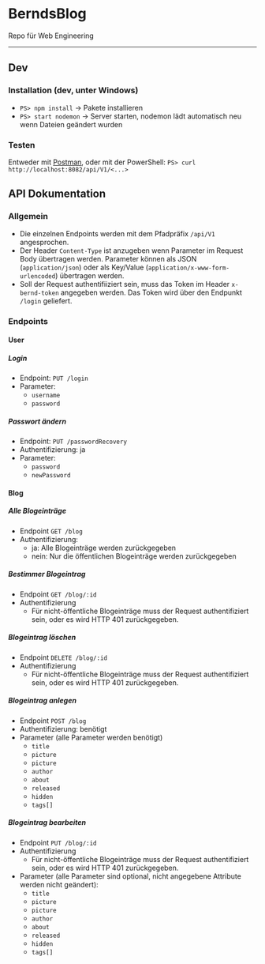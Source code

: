 # BerndsBlog
Repo für Web Engineering

---

## Dev

### Installation (dev, unter Windows)
 * `PS> npm install` -> Pakete installieren
 * `PS> start nodemon` -> Server starten, nodemon lädt automatisch neu wenn Dateien geändert wurden
 
### Testen

Entweder mit [Postman](https://www.getpostman.com/), oder mit der PowerShell: `PS> curl http://localhost:8082/api/V1/<...>`

## API Dokumentation

### Allgemein
* Die einzelnen Endpoints werden mit dem Pfadpräfix `/api/V1` angesprochen.
* Der Header `Content-Type` ist anzugeben wenn Parameter im Request Body übertragen werden. Parameter können als JSON (`application/json`) oder als Key/Value (`application/x-www-form-urlencoded`) übertragen werden.
* Soll der Request authentifiiziert sein, muss das Token im Header `x-bernd-token` angegeben werden. Das Token wird über den Endpunkt `/login` geliefert.

### Endpoints

#### User

##### Login
* Endpoint: `PUT /login`
* Parameter:
  * `username`
  * `password`

 
 ##### Passwort ändern
 * Endpoint: `PUT /passwordRecovery`
 * Authentifizierung: ja
 * Parameter:
   * `password`
   * `newPassword`
  
#### Blog

##### Alle Blogeinträge
* Endpoint `GET /blog`
* Authentifizierung:
  * ja: Alle Blogeinträge werden zurückgegeben
  * nein: Nur die öffentlichen Blogeinträge werden zurückgegeben

##### Bestimmer Blogeintrag
* Endpoint `GET /blog/:id`
* Authentifizierung
  * Für nicht-öffentliche Blogeinträge muss der Request authentifiziert sein, oder es wird HTTP 401 zurückgegeben.

##### Blogeintrag löschen
* Endpoint `DELETE /blog/:id`
* Authentifizierung
  * Für nicht-öffentliche Blogeinträge muss der Request authentifiziert sein, oder es wird HTTP 401 zurückgegeben.
  
##### Blogeintrag anlegen
* Endpoint `POST /blog`
* Authentifizierung: benötigt
* Parameter (alle Parameter werden benötigt)
  * `title`
  * `picture`
  * `picture`
  * `author`
  * `about`
  * `released`
  * `hidden`
  * `tags[]`

##### Blogeintrag bearbeiten
* Endpoint `PUT /blog/:id`
* Authentifizierung
  * Für nicht-öffentliche Blogeinträge muss der Request authentifiziert sein, oder es wird HTTP 401 zurückgegeben.
* Parameter (alle Parameter sind optional, nicht angegebene Attribute werden nicht geändert):
  * `title`
  * `picture`
  * `picture`
  * `author`
  * `about`
  * `released`
  * `hidden`
  * `tags[]`
